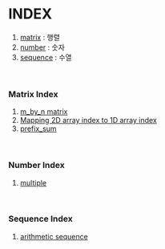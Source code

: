 # INDEX
1. [matrix](matrix/README.md) : 행렬
2. [number](number/README.md) : 숫자
3. [sequence](sequence/README.md) : 수열

<br>

### Matrix Index
1. [m_by_n matrix](matrix/m_by_n_matrix.md)
2. [Mapping 2D array index to 1D array index](matrix/Mapping_2D_to_1D.md)
3. [prefix_sum](matrix/prefix_sum.md)

<br>

### Number Index
1. [multiple](number/multiple.md)

<br>

### Sequence Index
1. [arithmetic sequence](sequence/arithmetic_sequence.md)